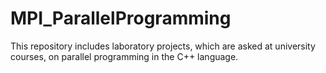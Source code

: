 # MPI_ParallelProgramming
This repository includes laboratory projects, which are asked at university courses, on parallel programming in the C++ language.

